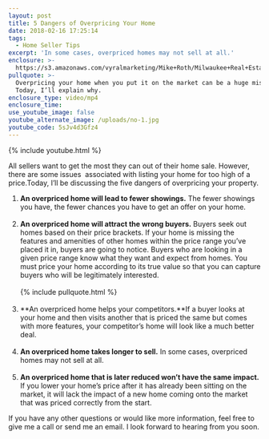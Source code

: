 ```yaml
---
layout: post
title: 5 Dangers of Overpricing Your Home
date: 2018-02-16 17:25:14
tags:
  - Home Seller Tips
excerpt: 'In some cases, overpriced homes may not sell at all.'
enclosure: >-
  https://s3.amazonaws.com/vyralmarketing/Mike+Roth/Milwaukee+Real+Estate-+5+Dangers+of+Overpricing+Your+Home.mp4
pullquote: >-
  Overpricing your home when you put it on the market can be a huge mistake.
  Today, I’ll explain why.
enclosure_type: video/mp4
enclosure_time:
use_youtube_image: false
youtube_alternate_image: /uploads/no-1.jpg
youtube_code: 5sJv4d3Gfz4
---
```


{% include youtube.html %}

All sellers want to get the most they can out of their home sale. However, there are some issues &nbsp;associated with listing your home for too high of a price.Today, I’ll be discussing the five dangers of overpricing your property.

1. **An overpriced home will lead to fewer showings.** The fewer showings you have, the fewer chances you have to get an offer on your home.<br>&nbsp;
2. **An overpriced home will attract the wrong buyers.** Buyers seek out homes based on their price brackets. If your home is missing the features and amenities of other homes within the price range you’ve placed it in, buyers are going to notice. Buyers who are looking in a given price range know what they want and expect from homes. You must price your home according to its true value so that you can capture buyers who will be legitimately interested.<br><br>{% include pullquote.html %}<br>&nbsp;
3. **An overpriced home helps your competitors.**If a buyer looks at your home and then visits another that is priced the same but comes with more features, your competitor’s home will look like a much better deal.<br>&nbsp;
4. **An overpriced home takes longer to sell.** In some cases, overpriced homes may not sell at all.<br>&nbsp;
5. **An overpriced home that is later reduced won’t have the same impact.** If you lower your home’s price after it has already been sitting on the market, it will lack the impact of a new home coming onto the market that was priced correctly from the start.

If you have any other questions or would like more information, feel free to give me a call or send me an email. I look forward to hearing from you soon.